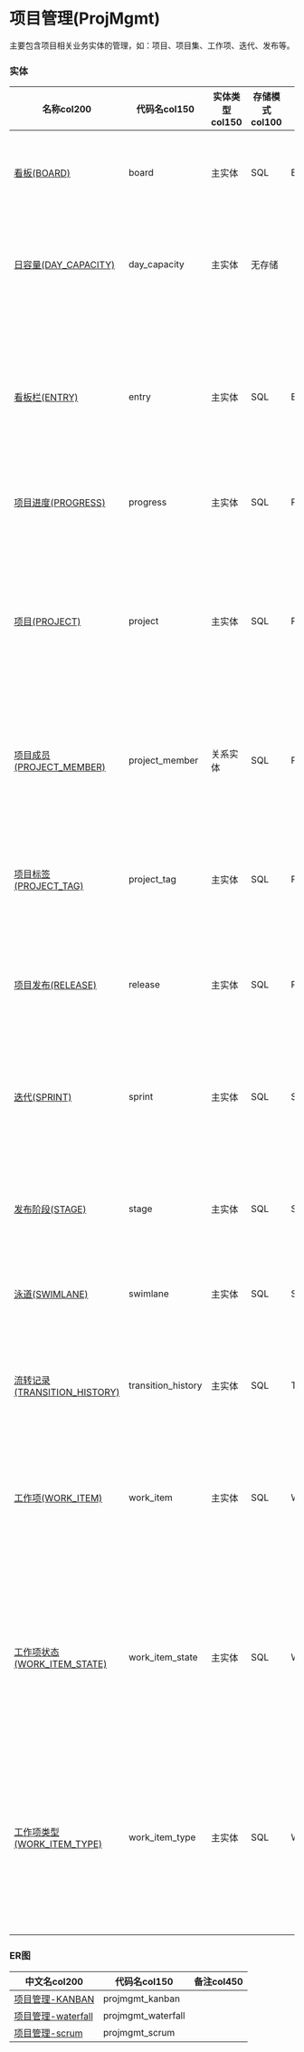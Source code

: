 # 项目管理(ProjMgmt) <!-- {docsify-ignore-all} -->

主要包含项目相关业务实体的管理，如：项目、项目集、工作项、迭代、发布等。

### 实体

|    名称col200   | 代码名col150      |  实体类型col150   | 存储模式col100 | 表名称col200   |    联合主键col100   |  主状态col100   |  权限控制col150  |  启用审计col100    |  备注col500  |
| --------  |------------| -----   |  --------|  --------|  --------|    -------- | -------- | -------- |-------- |
|[看板(BOARD)](module/ProjMgmt/board)|board|主实体|SQL|BOARD|否|否|附属主实体控制（未映射自控）|否|用于可视化项目和任务进度的工具。|
|[日容量(DAY_CAPACITY)](module/ProjMgmt/day_capacity)|day_capacity|主实体|无存储||否|否|自控制|否|定义团队或个人在单日内可承担的工作量。|
|[看板栏(ENTRY)](module/ProjMgmt/entry)|entry|主实体|SQL|ENTRY|否|否|附属主实体控制（未映射自控）|否|看板管理的一个单元，代表看板中的一个列，用于看板中工作项状态管理。|
|[项目进度(PROGRESS)](module/ProjMgmt/progress)|progress|主实体|SQL|PROGRESS|否|否|自控制|否|跟踪项目的完成度。|
|[项目(PROJECT)](module/ProjMgmt/project)|project|主实体|SQL|PROJECT|否|否|自控制|否|PLM系统的核心业务实体，代表一个项目整体，包含项目的基本信息、状态、时间线等。|
|[项目成员(PROJECT_MEMBER)](module/ProjMgmt/project_member)|project_member|关系实体|SQL|PROJECT_MEMBER|是|否|附属主实体控制（未映射自控）|否|记录项目的团队成员及其角色设置。|
|[项目标签(PROJECT_TAG)](module/ProjMgmt/project_tag)|project_tag|主实体|SQL|PROJECT_TAG|否|否|自控制|否|用于分类和识别不同项目的标签系统，便于管理和检索；所有项目共用。|
|[项目发布(RELEASE)](module/ProjMgmt/release)|release|主实体|SQL|PROJECT_RELEASE|否|否|附属主实体控制|否|跟踪和管理项目的发布。|
|[迭代(SPRINT)](module/ProjMgmt/sprint)|sprint|主实体|SQL|SPRINT|否|是|附属主实体控制|否|产品开发过程中的一次迭代或冲刺，用于规划和跟踪一段时间内的开发任务。|
|[发布阶段(STAGE)](module/ProjMgmt/stage)|stage|主实体|SQL|STAGE|否|否|自控制|否|跟踪项目发布的各个阶段。|
|[泳道(SWIMLANE)](module/ProjMgmt/swimlane)|swimlane|主实体|SQL|SWIMLANE|否|否|附属主实体控制（未映射自控）|否|在项目开发工作中使用，用于区分不同流程阶段。|
|[流转记录(TRANSITION_HISTORY)](module/ProjMgmt/transition_history)|transition_history|主实体|SQL|TRANSITION_HISTORY|否|否|自控制|否|记录工作项状态变更的历史记录。|
|[工作项(WORK_ITEM)](module/ProjMgmt/work_item)|work_item|主实体|SQL|WORK_ITEM|否|是|附属主实体控制（未映射自控）|是|项目管理中的基本单元，可包含不同类型的工作项如任务、需求、缺陷等。|
|[工作项状态(WORK_ITEM_STATE)](module/ProjMgmt/work_item_state)|work_item_state|主实体|SQL|WORK_ITEM_STATE|否|否|自控制|否|代表工作项在生命周期中的不同阶段状态，支持用户为工作项自定义状态。|
|[工作项类型(WORK_ITEM_TYPE)](module/ProjMgmt/work_item_type)|work_item_type|主实体|SQL|WORK_ITEM_TYPE|否|否|自控制|否|仅瀑布类型项目可以自定义工作项类型（定义瀑布型项目中可自定义的不同工作项类别。）|

### ER图

|  中文名col200      |   代码名col150    |  备注col450  |
|  --------   |------------ |  -------- |
|[项目管理-KANBAN](er/projmgmt_kanban)|projmgmt_kanban||
|[项目管理-waterfall](er/projmgmt_waterfall)|projmgmt_waterfall||
|[项目管理-scrum](er/projmgmt_scrum)|projmgmt_scrum||

